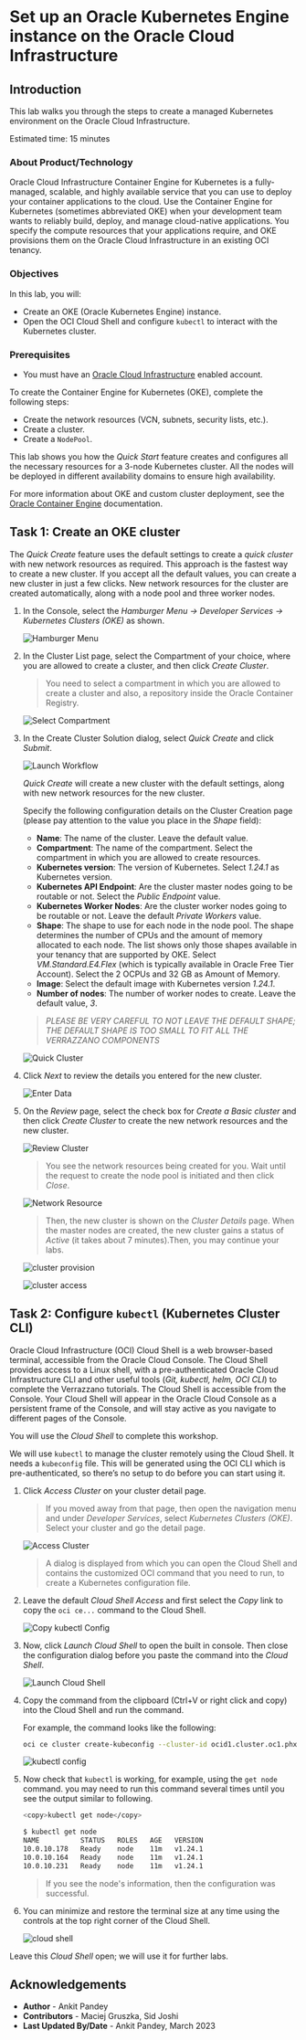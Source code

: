 # Set up an Oracle Kubernetes Engine instance on the Oracle Cloud Infrastructure

## Introduction

This lab walks you through the steps to create a managed Kubernetes environment on the Oracle Cloud Infrastructure.

Estimated time: 15 minutes

### About Product/Technology

Oracle Cloud Infrastructure Container Engine for Kubernetes is a fully-managed, scalable, and highly available service that you can use to deploy your container applications to the cloud. Use the Container Engine for Kubernetes (sometimes abbreviated OKE) when your development team wants to reliably build, deploy, and manage cloud-native applications. You specify the compute resources that your applications require, and OKE provisions them on the Oracle Cloud Infrastructure in an existing OCI tenancy.

### Objectives

In this lab, you will:

* Create an OKE (Oracle Kubernetes Engine) instance.
* Open the OCI Cloud Shell and configure `kubectl` to interact with the Kubernetes cluster.

### Prerequisites

* You must have an [Oracle Cloud Infrastructure](https://cloud.oracle.com/en_US/cloud-infrastructure) enabled account.

To create the Container Engine for Kubernetes (OKE), complete the following steps:

* Create the network resources (VCN, subnets, security lists, etc.).
* Create a cluster.
* Create a `NodePool`.

This lab shows you how the *Quick Start* feature creates and configures all the necessary resources for a 3-node Kubernetes cluster. All the nodes will be deployed in different availability domains to ensure high availability.

For more information about OKE and custom cluster deployment, see the [Oracle Container Engine](https://docs.cloud.oracle.com/iaas/Content/ContEng/Concepts/contengoverview.htm) documentation.

## Task 1: Create an OKE cluster

The *Quick Create* feature uses the default settings to create a *quick cluster* with new network resources as required. This approach is the fastest way to create a new cluster. If you accept all the default values, you can create a new cluster in just a few clicks. New network resources for the cluster are created automatically, along with a node pool and three worker nodes.

1. In the Console, select the *Hamburger Menu -> Developer Services -> Kubernetes Clusters (OKE)* as shown.

    ![Hamburger Menu](images/hamburger-menu.png " ")

2. In the Cluster List page, select the Compartment of your choice, where you are allowed to create a cluster, and then click *Create Cluster*.

    > You need to select a compartment in which you are allowed to create a cluster and also, a repository inside the Oracle Container Registry.

    ![Select Compartment](images/select-compartment.png " ")

3. In the Create Cluster Solution dialog, select *Quick Create* and click *Submit*.

    ![Launch Workflow](images/launch-workflow.png " ")

    *Quick Create* will create a new cluster with the default settings, along with new network resources for the new cluster.

    Specify the following configuration details on the Cluster Creation page (please pay attention to the value you place in the *Shape* field):

    * **Name**: The name of the cluster. Leave the default value.
    * **Compartment**: The name of the compartment. Select the compartment in which you are allowed to create resources.
    * **Kubernetes version**: The version of Kubernetes. Select *1.24.1* as Kubernetes version.
    * **Kubernetes API Endpoint**: Are the cluster master nodes going to be routable or not. Select the *Public Endpoint* value.
    * **Kubernetes Worker Nodes**: Are the cluster worker nodes going to be routable or not. Leave the default *Private Workers* value.
    * **Shape**: The shape to use for each node in the node pool. The shape determines the number of CPUs and the amount of memory allocated to each node. The list shows only those shapes available in your tenancy that are supported by OKE. Select *VM.Standard.E4.Flex* (which is typically available in Oracle Free Tier Account). Select the 2 OCPUs and 32 GB as Amount of Memory.
    * **Image**: Select the default image with Kubernetes version *1.24.1*.
    * **Number of nodes**: The number of worker nodes to create. Leave the default value, *3*.

    > *PLEASE BE VERY CAREFUL TO NOT LEAVE THE DEFAULT SHAPE; THE DEFAULT SHAPE IS TOO SMALL TO FIT ALL THE VERRAZZANO COMPONENTS*

    ![Quick Cluster](images/quick-cluster.png " ")

4. Click *Next* to review the details you entered for the new cluster.

    ![Enter Data](images/enter-data.png " ")

5. On the *Review* page, select the check box for *Create a Basic cluster* and then click *Create Cluster* to create the new network resources and the new cluster.

    ![Review Cluster](images/review-cluster.png " ")

    > You see the network resources being created for you. Wait until the request to create the node pool is initiated and then click *Close*.

    ![Network Resource](images/network-resource.png " ")

    > Then, the new cluster is shown on the *Cluster Details* page. When the master nodes are created, the new cluster gains a status of *Active* (it takes about 7 minutes).Then, you may continue your labs.

    ![cluster provision](images/cluster-provision.png " ")

    ![cluster access](images/cluster-access.png " ")

## Task 2: Configure `kubectl` (Kubernetes Cluster CLI)

Oracle Cloud Infrastructure (OCI) Cloud Shell is a web browser-based terminal, accessible from the Oracle Cloud Console. The Cloud Shell provides access to a Linux shell, with a pre-authenticated Oracle Cloud Infrastructure CLI and other useful tools (*Git, kubectl, helm, OCI CLI*) to complete the Verrazzano tutorials. The Cloud Shell is accessible from the Console. Your Cloud Shell will appear in the Oracle Cloud Console as a persistent frame of the Console, and will stay active as you navigate to different pages of the Console.

You will use the *Cloud Shell* to complete this workshop.

We will use `kubectl` to manage the cluster remotely using the Cloud Shell. It needs a `kubeconfig` file. This will be generated using the OCI CLI which is pre-authenticated, so there’s no setup to do before you can start using it.

1. Click *Access Cluster* on your cluster detail page.

    > If you moved away from that page, then open the navigation menu and under *Developer Services*, select *Kubernetes Clusters (OKE)*. Select your cluster and go the detail page.

    ![Access Cluster](images/access-cluster.png " ")

    > A dialog is displayed from which you can open the Cloud Shell and contains the customized OCI command that you need to run, to create a Kubernetes configuration file.

2. Leave the default *Cloud Shell Access* and first select the *Copy* link to copy the `oci ce...` command to the Cloud Shell.

    ![Copy kubectl Config](images/copy-config.png " ")

3. Now, click *Launch Cloud Shell* to open the built in console. Then close the configuration dialog before you paste the command into the *Cloud Shell*.

    ![Launch Cloud Shell](images/launch-cloudshell.png " ")

4. Copy the command from the clipboard (Ctrl+V or right click and copy) into the Cloud Shell and run the command.

    For example, the command looks like the following:

    ```bash
    oci ce cluster create-kubeconfig --cluster-id ocid1.cluster.oc1.phx.aaaaaaaaaezwen..................zjwgm2tqnjvgc2dey3emnsd --file $HOME/.kube/config --region us-phoenix-1 --token-version 2.0.0
    ```

    ![kubectl config](images/kube-config.png " ")

5. Now check that `kubectl` is working, for example, using the `get node` command. you may need to run this command several times until you see the output similar to following.

    ```bash
    <copy>kubectl get node</copy>
    ```

    ```bash
    $ kubectl get node
    NAME          STATUS   ROLES   AGE   VERSION
    10.0.10.178   Ready    node    11m   v1.24.1
    10.0.10.164   Ready    node    11m   v1.24.1
    10.0.10.231   Ready    node    11m   v1.24.1
    ```

    > If you see the node's information, then the configuration was successful.

6. You can minimize and restore the terminal size at any time using the controls at the top right corner of the Cloud Shell.

    ![cloud shell](images/cloudshell.png " ")

Leave this *Cloud Shell* open; we will use it for further labs.

## Acknowledgements

* **Author** -  Ankit Pandey
* **Contributors** - Maciej Gruszka, Sid Joshi
* **Last Updated By/Date** - Ankit Pandey,  March 2023
